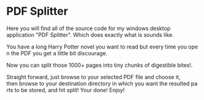 # PDF Splitter

Here you will find all of the source code for my windows desktop application "PDF Splitter".
Which does exactly what is sounds like.

You have a long Harry Potter novel you want to read but every time you open the PDF you get a little bit discourage.

Now you can split those 1000+ pages into tiny chunks of digestible bites!.

Straight forward, just browse to your selected PDF file and choose it, then browse to your destination directory in which you want the resulted parts to be stored,
and hit split! Your done! Enjoy!